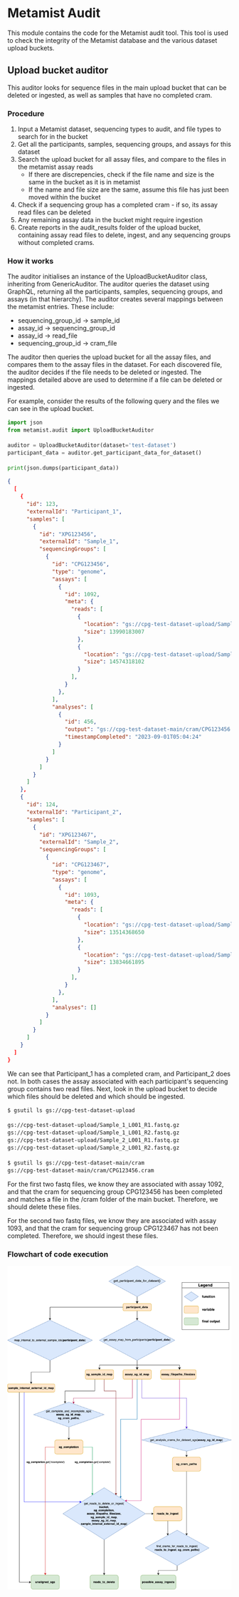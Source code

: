 # Metamist Audit

This module contains the code for the Metamist audit tool. This tool is used to check the integrity of the
Metamist database and the various dataset upload buckets.

## Upload bucket auditor

This auditor looks for sequence files in the main upload bucket that can be deleted or ingested,
as well as samples that have no completed cram.

### Procedure

1. Input a Metamist dataset, sequencing types to audit, and file types to search for in the bucket
2. Get all the participants, samples, sequencing groups, and assays for this dataset
3. Search the upload bucket for all assay files, and compare to the files in the metamist assay reads
    - If there are discrepencies, check if the file name and size is the same in the bucket as it is in metamist
    - If the name and file size are the same, assume this file has just been moved within the bucket
4. Check if a sequencing group has a completed cram - if so, its assay read files can be deleted
5. Any remaining assay data in the bucket might require ingestion
6. Create reports in the audit_results folder of the upload bucket, containing assay read files to delete,
   ingest, and any sequencing groups without completed crams.


### How it works

The auditor initialises an instance of the UploadBucketAuditor class, inheriting from GenericAuditor.
The auditor queries the dataset using GraphQL, returning all the participants, samples, sequencing groups, and assays (in that hierarchy).
The auditor creates several mappings between the metamist entries. These include:

 - sequencing_group_id -> sample_id
 - assay_id -> sequencing_group_id
 - assay_id -> read_file
 - sequencing_group_id -> cram_file

The auditor then queries the upload bucket for all the assay files, and compares them to the assay files in the dataset. For each discovered file, the auditor decides if the file needs to be deleted or ingested. The mappings detailed above are used to determine if a file can be deleted or ingested.

For example, consider the results of the following query and the files we can see in the upload bucket.

```python
import json
from metamist.audit import UploadBucketAuditor

auditor = UploadBucketAuditor(dataset='test-dataset')
participant_data = auditor.get_participant_data_for_dataset()

print(json.dumps(participant_data))
```

```json
{
  [
    {
      "id": 123,
      "externalId": "Participant_1",
      "samples": [
        {
          "id": "XPG123456",
          "externalId": "Sample_1",
          "sequencingGroups": [
            {
              "id": "CPG123456",
              "type": "genome",
              "assays": [
                {
                  "id": 1092,
                  "meta": {
                    "reads": [
                      {
                        "location": "gs://cpg-test-dataset-upload/Sample_1_L001_R1.fastq.gz",
                        "size": 13990183007
                      },
                      {
                        "location": "gs://cpg-test-dataset-upload/Sample_1_L001_R2.fastq.gz",
                        "size": 14574318102
                      }
                    ],
                  }
                },
              ],
              "analyses": [
                {
                  "id": 456,
                  "output": "gs://cpg-test-dataset-main/cram/CPG123456.cram",
                  "timestampCompleted": "2023-09-01T05:04:24"
                }
              ]
            }
          ]
        }
      ]
    },
    {
      "id": 124,
      "externalId": "Participant_2",
      "samples": [
        {
          "id": "XPG123467",
          "externalId": "Sample_2",
          "sequencingGroups": [
            {
              "id": "CPG123467",
              "type": "genome",
              "assays": [
                {
                  "id": 1093,
                  "meta": {
                    "reads": [
                      {
                        "location": "gs://cpg-test-dataset-upload/Sample_2_L001_R2.fastq.gz",
                        "size": 13514368650
                      },
                      {
                        "location": "gs://cpg-test-dataset-upload/Sample_2_L001_R2.fastq.gz",
                        "size": 13834661895
                      }
                    ],
                  }
                },
              ],
              "analyses": []
            }
          ]
        }
      ]
    }
  ]
}
```

We can see that Participant_1 has a completed cram, and Participant_2 does not. In both cases the assay associated with each participant's sequencing group contains two read files. Next, look in the upload bucket to decide which files should be deleted and which should be ingested.

```bash
$ gsutil ls gs://cpg-test-dataset-upload

gs://cpg-test-dataset-upload/Sample_1_L001_R1.fastq.gz
gs://cpg-test-dataset-upload/Sample_1_L001_R2.fastq.gz
gs://cpg-test-dataset-upload/Sample_2_L001_R1.fastq.gz
gs://cpg-test-dataset-upload/Sample_2_L001_R2.fastq.gz

$ gsutil ls gs://cpg-test-dataset-main/cram
gs://cpg-test-dataset-main/cram/CPG123456.cram
```

For the first two fastq files, we know they are associated with assay 1092, and that the cram for sequencing group CPG123456 has been completed and matches a file in the /cram folder of the main bucket. Therefore, we should delete these files.

For the second two fastq files, we know they are associated with assay 1093, and that the cram for sequencing group CPG123467 has not been completed. Therefore, we should ingest these files.

### Flowchart of code execution

![Upload Bucket Auditor Flowchart](resources/upload_bucket_auditor_diagram.png)
